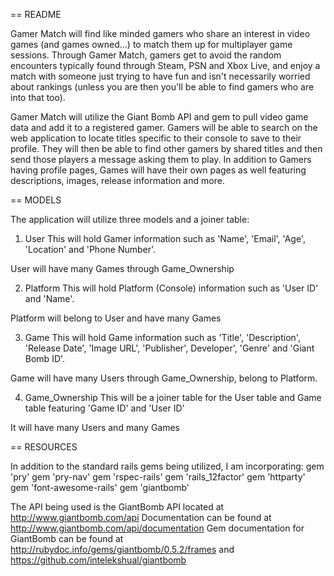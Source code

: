== README

Gamer Match will find like minded gamers who share an interest in video games (and games owned...) to match them up for multiplayer game sessions. Through Gamer Match, gamers get to avoid the random encounters typically found through Steam, PSN and Xbox Live, and enjoy a match with someone just trying to have fun and isn't necessarily worried about rankings (unless you are then you'll be able to find gamers who are into that too).

Gamer Match will utilize the Giant Bomb API and gem to pull video game data and add it to a registered gamer. Gamers will be able to search on the web application to locate titles specific to their console to save to their profile. They will then be able to find other gamers by shared titles and then send those players a message asking them to play. In addition to Gamers having profile pages, Games will have their own pages as well featuring descriptions, images, release information and more.

== MODELS

The application will utilize three models and a joiner table:

1. User
This will hold Gamer information such as 'Name', 'Email', 'Age', 'Location' and 'Phone Number'.

User will have many Games through Game_Ownership

2. Platform
This will hold Platform (Console) information such as 'User ID' and 'Name'.

Platform will belong to User and have many Games

3. Game
This will hold Game information such as 'Title', 'Description', 'Release Date', 'Image URL', 'Publisher', Developer', 'Genre' and 'Giant Bomb ID'.

Game will have many Users through Game_Ownership, belong to Platform.

4. Game_Ownership
This will be a joiner table for the User table and Game table featuring 'Game ID' and 'User ID'

It will have many Users and many Games

== RESOURCES

In addition to the standard rails gems being utilized, I am incorporating:
gem 'pry'
gem 'pry-nav'
gem 'rspec-rails'
gem 'rails_12factor'
gem 'httparty'
gem 'font-awesome-rails'
gem 'giantbomb'

The API being used is the GiantBomb API located at http://www.giantbomb.com/api
Documentation can be found at http://www.giantbomb.com/api/documentation
Gem documentation for GiantBomb can be found at http://rubydoc.info/gems/giantbomb/0.5.2/frames and https://github.com/intelekshual/giantbomb
